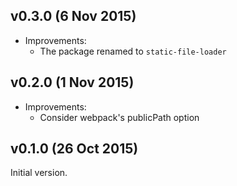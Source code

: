 ## v0.3.0 (6 Nov 2015)

* Improvements:
  - The package renamed to `static-file-loader`

## v0.2.0 (1 Nov 2015)

* Improvements:
  - Consider webpack's publicPath option

## v0.1.0 (26 Oct 2015)

Initial version.
